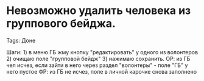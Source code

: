 # Невозможно удалить человека из группового бейджа.

Tags: Доне

[](%D0%9D%D0%B5%D0%B2%D0%BE%D0%B7%D0%BC%D0%BE%D0%B6%D0%BD%D0%BE%20%D1%83%D0%B4%D0%B0%D0%BB%D0%B8%D1%82%D1%8C%20%D1%87%D0%B5%D0%BB%D0%BE%D0%B2%D0%B5%D0%BA%D0%B0%20%D0%B8%D0%B7%20%D0%B3%D1%80%D1%83%D0%BF%D0%BF%D0%BE%D0%B2%D0%BE%D0%B3%D0%BE%20%D0%B1%D0%B5%D0%B8%CC%86%D0%B4%D0%B6%D0%B0%2076ccc7510bbb4a0aa83493343141ae5a/Untitled%201786d3a57faf4ccabb57074861fcbcfa.md)

Шаги: 1) в меню ГБ жму кнопку "редактировать" у одного из волонтеров
2) очищаю поле "групповой бейдж"
3) нажимаю сохранить.
ОР: из ГБ чел исчез, если зайти в него через раздел "волонтеры" - поле "ГБ" у него пустое
ФР: из ГБ не исчез, поле в личной карочке снова заполнено